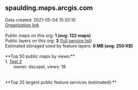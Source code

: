 <h2>spaulding.maps.arcgis.com</h2> Data created: 2021-05-04 15:33:10 <br /><a target='new' href='https://spaulding.maps.arcgis.com'>Organization link</a><br /><br />Public maps on this org: <b>1 (avg: 122 maps)</b><br />Public layers on this org: <b>3 </b>(<a target='new' href='https://services.arcgis.com/qVTtJ6NvVnNfhxcN/ArcGIS/rest/services'>full service list</a>)<br />Estimated storaged used by feature layers: <b>0 MB (avg: 250 KB)</b><br /><br />**Top 50 public maps by views:**<br />  1. <a target='new' href='https://www.arcgis.com/home/item.html?id=4c5c9cf82fb944cf8ba087d4b14e42d1'>Test 2</a> <br />  &nbsp;&nbsp;&nbsp;&nbsp; &nbsp;&nbsp;owner: dscopel, views: 18<br /><br /><br />**Top 25 largest public feature services (estimated):**<br />